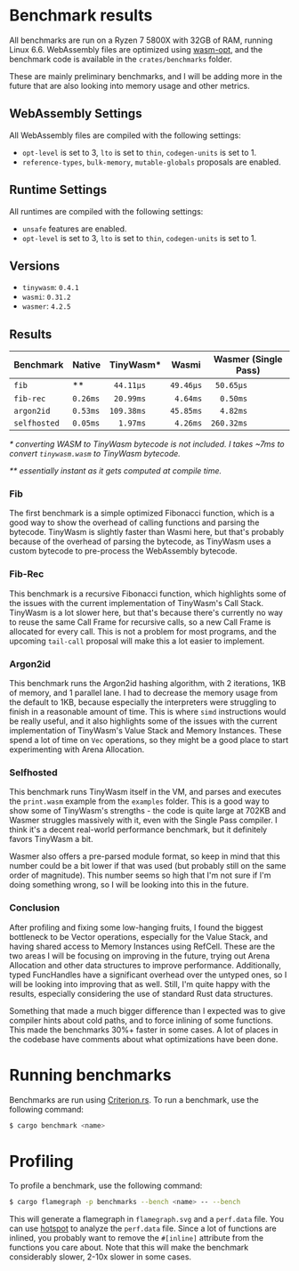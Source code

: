 # Benchmark results

All benchmarks are run on a Ryzen 7 5800X with 32GB of RAM, running Linux 6.6.
WebAssembly files are optimized using [wasm-opt](https://github.com/WebAssembly/binaryen),
and the benchmark code is available in the `crates/benchmarks` folder.

These are mainly preliminary benchmarks, and I will be adding more in the future that are also looking into memory usage and other metrics.

## WebAssembly Settings

All WebAssembly files are compiled with the following settings:

- `opt-level` is set to 3, `lto` is set to `thin`, `codegen-units` is set to 1.
- `reference-types`, `bulk-memory`, `mutable-globals` proposals are enabled.

## Runtime Settings

All runtimes are compiled with the following settings:

- `unsafe` features are enabled.
- `opt-level` is set to 3, `lto` is set to `thin`, `codegen-units` is set to 1.

## Versions

- `tinywasm`: `0.4.1`
- `wasmi`: `0.31.2`
- `wasmer`: `4.2.5`

## Results

| Benchmark    | Native   | TinyWasm\* | Wasmi     | Wasmer (Single Pass) |
| ------------ | -------- | ---------- | --------- | -------------------- |
| `fib`        | \*\*     | ` 44.11µs` | `49.46µs` | ` 50.65µs`           |
| `fib-rec`    | `0.26ms` | ` 20.99ms` | ` 4.64ms` | `  0.50ms`           |
| `argon2id`   | `0.53ms` | `109.38ms` | `45.85ms` | `  4.82ms`           |
| `selfhosted` | `0.05ms` | `  1.97ms` | ` 4.26ms` | `260.32ms`           |

_\* converting WASM to TinyWasm bytecode is not included. I takes ~7ms to convert `tinywasm.wasm` to TinyWasm bytecode._

_\*\* essentially instant as it gets computed at compile time._

### Fib

The first benchmark is a simple optimized Fibonacci function, which is a good way to show the overhead of calling functions and parsing the bytecode.
TinyWasm is slightly faster than Wasmi here, but that's probably because of the overhead of parsing the bytecode, as TinyWasm uses a custom bytecode to pre-process the WebAssembly bytecode.

### Fib-Rec

This benchmark is a recursive Fibonacci function, which highlights some of the issues with the current implementation of TinyWasm's Call Stack.
TinyWasm is a lot slower here, but that's because there's currently no way to reuse the same Call Frame for recursive calls, so a new Call Frame is allocated for every call. This is not a problem for most programs, and the upcoming `tail-call` proposal will make this a lot easier to implement.

### Argon2id

This benchmark runs the Argon2id hashing algorithm, with 2 iterations, 1KB of memory, and 1 parallel lane.
I had to decrease the memory usage from the default to 1KB, because especially the interpreters were struggling to finish in a reasonable amount of time.
This is where `simd` instructions would be really useful, and it also highlights some of the issues with the current implementation of TinyWasm's Value Stack and Memory Instances. These spend a lot of time on `Vec` operations, so they might be a good place to start experimenting with Arena Allocation.

### Selfhosted

This benchmark runs TinyWasm itself in the VM, and parses and executes the `print.wasm` example from the `examples` folder.
This is a good way to show some of TinyWasm's strengths - the code is quite large at 702KB and Wasmer struggles massively with it, even with the Single Pass compiler. I think it's a decent real-world performance benchmark, but it definitely favors TinyWasm a bit.

Wasmer also offers a pre-parsed module format, so keep in mind that this number could be a bit lower if that was used (but probably still on the same order of magnitude). This number seems so high that I'm not sure if I'm doing something wrong, so I will be looking into this in the future.

### Conclusion

After profiling and fixing some low-hanging fruits, I found the biggest bottleneck to be Vector operations, especially for the Value Stack, and having shared access to Memory Instances using RefCell. These are the two areas I will be focusing on improving in the future, trying out Arena Allocation and other data structures to improve performance. Additionally, typed FuncHandles have a significant overhead over the untyped ones, so I will be looking into improving that as well. Still, I'm quite happy with the results, especially considering the use of standard Rust data structures.

Something that made a much bigger difference than I expected was to give compiler hints about cold paths, and to force inlining of some functions. This made the benchmarks 30%+ faster in some cases. A lot of places in the codebase have comments about what optimizations have been done.

# Running benchmarks

Benchmarks are run using [Criterion.rs](https://github.com/bheisler/criterion.rs). To run a benchmark, use the following command:

```sh
$ cargo benchmark <name>
```

# Profiling

To profile a benchmark, use the following command:

```sh
$ cargo flamegraph -p benchmarks --bench <name> -- --bench
```

This will generate a flamegraph in `flamegraph.svg` and a `perf.data` file.
You can use [hotspot](https://github.com/KDAB/hotspot) to analyze the `perf.data` file.
Since a lot of functions are inlined, you probably want to remove the `#[inline]` attribute from the functions you care about.
Note that this will make the benchmark considerably slower, 2-10x slower in some cases.
